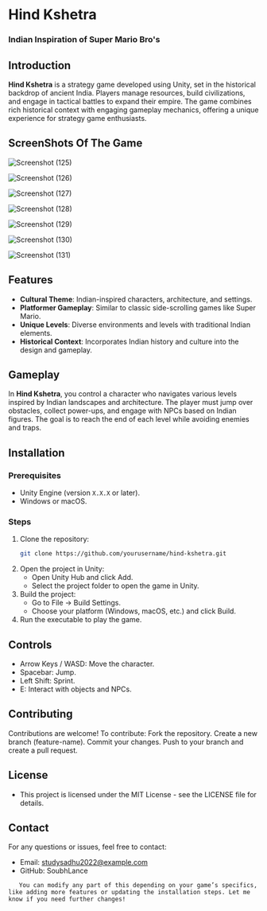 # Hind Kshetra 
###  Indian Inspiration of Super Mario Bro's

## Introduction
**Hind Kshetra** is a strategy game developed using Unity, set in the historical backdrop of ancient India. Players manage resources, build civilizations, and engage in tactical battles to expand their empire. 
The game combines rich historical context with engaging gameplay mechanics, offering a unique experience for strategy game enthusiasts.

## ScreenShots Of The Game
![Screenshot (125)](https://github.com/user-attachments/assets/08dcdba7-b914-40ad-ab6a-bf812d7ed05a)

![Screenshot (126)](https://github.com/user-attachments/assets/fdc42ffd-f9ae-46dc-9579-a6d60a46a1bd)

![Screenshot (127)](https://github.com/user-attachments/assets/67db872a-e529-4daf-b5cd-3aaa16452c48)

![Screenshot (128)](https://github.com/user-attachments/assets/a02c21d3-9752-4749-8547-441de3f7304d)

![Screenshot (129)](https://github.com/user-attachments/assets/02a94c79-3b5d-4403-bb1b-9d57effe3b08)

![Screenshot (130)](https://github.com/user-attachments/assets/78ec765c-d3ba-4ebc-9069-9008c14ad957)

![Screenshot (131)](https://github.com/user-attachments/assets/c8abe4dc-5926-4bf0-abe9-f5e9d58a4da3)


## Features
- **Cultural Theme**: Indian-inspired characters, architecture, and settings.
- **Platformer Gameplay**: Similar to classic side-scrolling games like Super Mario.
- **Unique Levels**: Diverse environments and levels with traditional Indian elements.
- **Historical Context**: Incorporates Indian history and culture into the design and gameplay.

## Gameplay
In **Hind Kshetra**, you control a character who navigates various levels inspired by Indian landscapes and architecture. The player must jump over obstacles, collect power-ups, and engage with NPCs based on Indian figures. The goal is to reach the end of each level while avoiding enemies and traps.

## Installation

### Prerequisites
- Unity Engine (version `X.X.X` or later).
- Windows or macOS.

### Steps
1. Clone the repository:
   ```bash
   git clone https://github.com/yourusername/hind-kshetra.git
2. Open the project in Unity:
   - Open Unity Hub and click Add.
   - Select the project folder to open the game in Unity.
3. Build the project:
   - Go to File -> Build Settings.
   - Choose your platform (Windows, macOS, etc.) and click Build.
4. Run the executable to play the game.

## Controls
 
  - Arrow Keys / WASD: Move the character.
  - Spacebar: Jump.
  - Left Shift: Sprint.
  - E: Interact with objects and NPCs.

## Contributing

  Contributions are welcome! To contribute:
  Fork the repository.
  Create a new branch (feature-name).
  Commit your changes.
  Push to your branch and create a pull request.

## License
 - This project is licensed under the MIT License - see the LICENSE file for details.

## Contact
  
  For any questions or issues, feel free to contact:
   - Email: studysadhu2022@example.com
   - GitHub: SoubhLance
```vbnet
   You can modify any part of this depending on your game’s specifics, like adding more features or updating the installation steps. Let me know if you need further changes!
```



